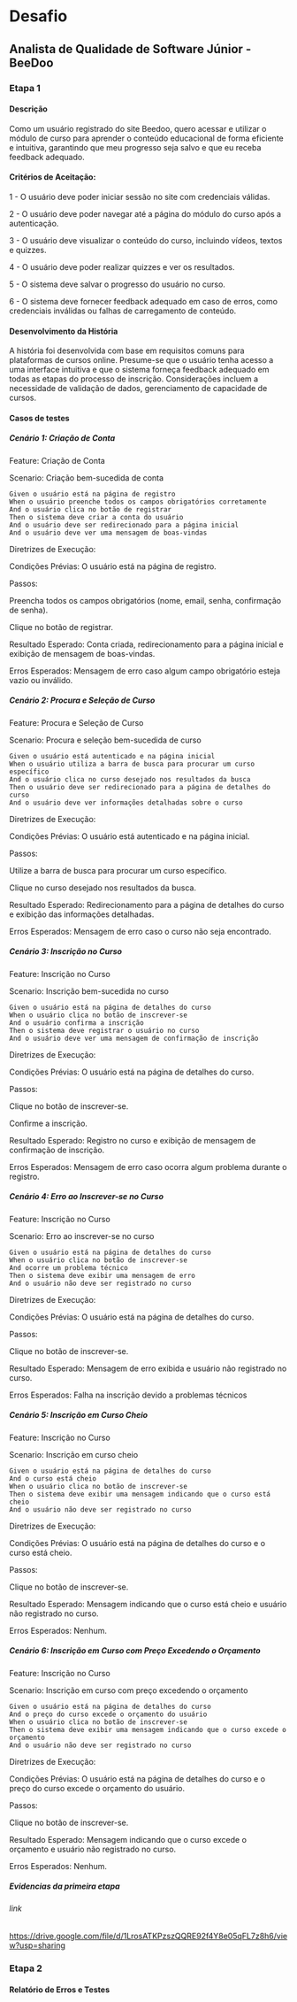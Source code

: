 # Desafio 
## Analista de Qualidade de Software Júnior - BeeDoo
### Etapa 1

#### Descrição

 Como um usuário registrado do site Beedoo, quero acessar e utilizar o módulo de curso para aprender o conteúdo educacional de forma eficiente e intuitiva, garantindo que meu progresso seja salvo e que eu receba feedback adequado.

#### Critérios de Aceitação:

1 - O usuário deve poder iniciar sessão no site com credenciais válidas.

2 - O usuário deve poder navegar até a página do módulo do curso após a autenticação.

3 - O usuário deve visualizar o conteúdo do curso, incluindo vídeos, textos e quizzes.

4 - O usuário deve poder realizar quizzes e ver os resultados.

5 - O sistema deve salvar o progresso do usuário no curso.

6 - O sistema deve fornecer feedback adequado em caso de erros, como credenciais inválidas ou falhas de carregamento de conteúdo.

#### Desenvolvimento da História

A história foi desenvolvida com base em requisitos comuns para plataformas de cursos online. Presume-se que o usuário tenha acesso a uma interface intuitiva e que o sistema forneça feedback adequado em todas as etapas do processo de inscrição. Considerações incluem a necessidade de validação de dados, gerenciamento de capacidade de cursos.

#### Casos de testes
##### Cenário 1: Criação de Conta
Feature: Criação de Conta

  Scenario: Criação bem-sucedida de conta

    Given o usuário está na página de registro
    When o usuário preenche todos os campos obrigatórios corretamente
    And o usuário clica no botão de registrar
    Then o sistema deve criar a conta do usuário
    And o usuário deve ser redirecionado para a página inicial
    And o usuário deve ver uma mensagem de boas-vindas

Diretrizes de Execução:

Condições Prévias: O usuário está na página de registro.

Passos:

Preencha todos os campos obrigatórios (nome, email, senha, confirmação de senha).

Clique no botão de registrar.

Resultado Esperado: Conta criada, redirecionamento para a página inicial e exibição de mensagem de boas-vindas.

Erros Esperados: Mensagem de erro caso algum campo obrigatório esteja vazio ou inválido.

##### Cenário 2: Procura e Seleção de Curso

Feature: Procura e Seleção de Curso

  Scenario: Procura e seleção bem-sucedida de curso

    Given o usuário está autenticado e na página inicial
    When o usuário utiliza a barra de busca para procurar um curso específico
    And o usuário clica no curso desejado nos resultados da busca
    Then o usuário deve ser redirecionado para a página de detalhes do curso
    And o usuário deve ver informações detalhadas sobre o curso

Diretrizes de Execução:

Condições Prévias: O usuário está autenticado e na página inicial.

Passos:

Utilize a barra de busca para procurar um curso específico.

Clique no curso desejado nos resultados da busca.

Resultado Esperado: Redirecionamento para a página de detalhes do curso e exibição das informações detalhadas.

Erros Esperados: Mensagem de erro caso o curso não seja encontrado.

##### Cenário 3: Inscrição no Curso

Feature: Inscrição no Curso

  Scenario: Inscrição bem-sucedida no curso

    Given o usuário está na página de detalhes do curso
    When o usuário clica no botão de inscrever-se
    And o usuário confirma a inscrição
    Then o sistema deve registrar o usuário no curso
    And o usuário deve ver uma mensagem de confirmação de inscrição

Diretrizes de Execução:

Condições Prévias: O usuário está na página de detalhes do curso.

Passos:

Clique no botão de inscrever-se.

Confirme a inscrição.

Resultado Esperado: Registro no curso e exibição de mensagem de confirmação de inscrição.

Erros Esperados: Mensagem de erro caso ocorra algum problema durante o registro.


##### Cenário 4: Erro ao Inscrever-se no Curso

Feature: Inscrição no Curso

  Scenario: Erro ao inscrever-se no curso

    Given o usuário está na página de detalhes do curso
    When o usuário clica no botão de inscrever-se
    And ocorre um problema técnico
    Then o sistema deve exibir uma mensagem de erro
    And o usuário não deve ser registrado no curso

Diretrizes de Execução:

Condições Prévias: O usuário está na página de detalhes do curso.

Passos:

Clique no botão de inscrever-se.

Resultado Esperado: Mensagem de erro exibida e usuário não registrado no curso.

Erros Esperados: Falha na inscrição devido a problemas técnicos


##### Cenário 5: Inscrição em Curso Cheio

Feature: Inscrição no Curso

  Scenario: Inscrição em curso cheio

    Given o usuário está na página de detalhes do curso
    And o curso está cheio
    When o usuário clica no botão de inscrever-se
    Then o sistema deve exibir uma mensagem indicando que o curso está cheio
    And o usuário não deve ser registrado no curso

Diretrizes de Execução:

Condições Prévias: O usuário está na página de detalhes do curso e o curso está cheio.

Passos:

Clique no botão de inscrever-se.

Resultado Esperado: Mensagem indicando que o curso está cheio e usuário não registrado no curso.

Erros Esperados: Nenhum.


##### Cenário 6: Inscrição em Curso com Preço Excedendo o Orçamento

Feature: Inscrição no Curso

  Scenario: Inscrição em curso com preço excedendo o orçamento

    Given o usuário está na página de detalhes do curso
    And o preço do curso excede o orçamento do usuário
    When o usuário clica no botão de inscrever-se
    Then o sistema deve exibir uma mensagem indicando que o curso excede o orçamento
    And o usuário não deve ser registrado no curso

Diretrizes de Execução:

Condições Prévias: O usuário está na página de detalhes do curso e o preço do curso excede o orçamento do usuário.

Passos:

Clique no botão de inscrever-se.

Resultado Esperado: Mensagem indicando que o curso excede o orçamento e usuário não registrado no curso.

Erros Esperados: Nenhum.

##### Evidencias da primeira etapa
###### link
https://drive.google.com/file/d/1LrosATKPzszQQRE92f4Y8e05qFL7z8h6/view?usp=sharing

### Etapa 2
#### Relatório de Erros e Testes






